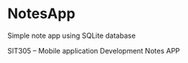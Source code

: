 # NotesApp
Simple note app using SQLite database

SIT305 – Mobile application Development Notes APP

